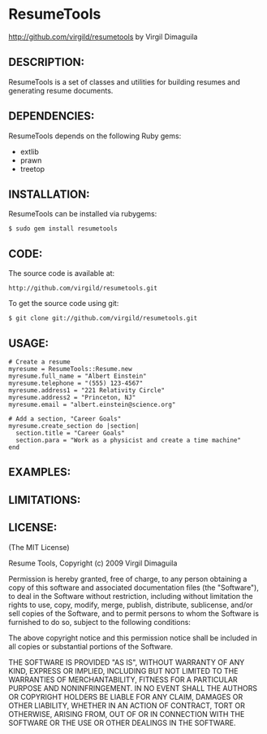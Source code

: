 ResumeTools
===========
http://github.com/virgild/resumetools
by Virgil Dimaguila

DESCRIPTION:
------------

ResumeTools is a set of classes and utilities for building resumes and generating
resume documents.


DEPENDENCIES:
-------------

ResumeTools depends on the following Ruby gems:
* extlib
* prawn
* treetop


INSTALLATION:
-------------

ResumeTools can be installed via rubygems:

    $ sudo gem install resumetools


CODE:
-----

The source code is available at:

    http://github.com/virgild/resumetools.git
  
To get the source code using git:

    $ git clone git://github.com/virgild/resumetools.git


USAGE:
------

    # Create a resume
    myresume = ResumeTools::Resume.new
    myresume.full_name = "Albert Einstein"
    myresume.telephone = "(555) 123-4567"
    myresume.address1 = "221 Relativity Circle"
    myresume.address2 = "Princeton, NJ"
    myresume.email = "albert.einstein@science.org"
    
    # Add a section, "Career Goals"
    myresume.create_section do |section|
      section.title = "Career Goals"
      section.para = "Work as a physicist and create a time machine"
    end

EXAMPLES:
---------


LIMITATIONS:
------------


LICENSE:
--------

(The MIT License)

Resume Tools, Copyright (c) 2009 Virgil Dimaguila

Permission is hereby granted, free of charge, to any person
obtaining a copy of this software and associated documentation
files (the "Software"), to deal in the Software without
restriction, including without limitation the rights to use,
copy, modify, merge, publish, distribute, sublicense, and/or sell
copies of the Software, and to permit persons to whom the
Software is furnished to do so, subject to the following
conditions:

The above copyright notice and this permission notice shall be
included in all copies or substantial portions of the Software.

THE SOFTWARE IS PROVIDED "AS IS", WITHOUT WARRANTY OF ANY KIND,
EXPRESS OR IMPLIED, INCLUDING BUT NOT LIMITED TO THE WARRANTIES
OF MERCHANTABILITY, FITNESS FOR A PARTICULAR PURPOSE AND
NONINFRINGEMENT. IN NO EVENT SHALL THE AUTHORS OR COPYRIGHT
HOLDERS BE LIABLE FOR ANY CLAIM, DAMAGES OR OTHER LIABILITY,
WHETHER IN AN ACTION OF CONTRACT, TORT OR OTHERWISE, ARISING
FROM, OUT OF OR IN CONNECTION WITH THE SOFTWARE OR THE USE OR
OTHER DEALINGS IN THE SOFTWARE.
